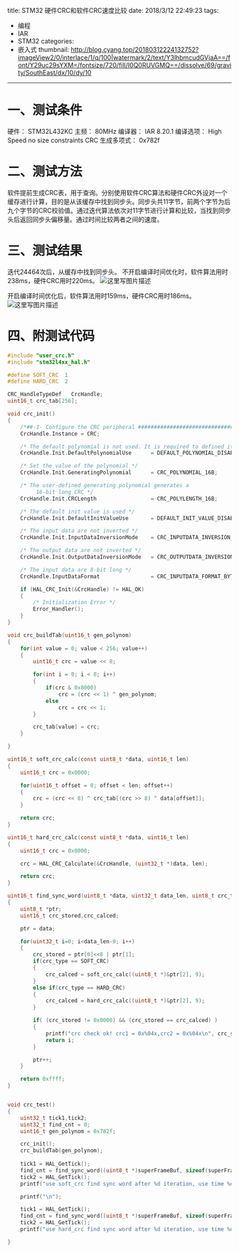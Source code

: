 ﻿title: STM32 硬件CRC和软件CRC速度比较
date: 2018/3/12 22:49:23
tags:
- 编程
- IAR
- STM32
categories:
- 嵌入式
thumbnail: http://blog.cyang.top/20180312224132752?imageView2/0/interlace/1/q/100|watermark/2/text/Y3lhbmcudGVjaA==/font/Y29uc29sYXM=/fontsize/720/fill/I0Q0RUVGMQ==/dissolve/69/gravity/SouthEast/dx/10/dy/10
---


# 一、测试条件
硬件： STM32L432KC
主频： 80MHz
编译器： IAR 8.20.1
编译选项： High Speed no size constraints
CRC 生成多项式： 0x782f


# 二、测试方法
软件提前生成CRC表，用于查询。分别使用软件CRC算法和硬件CRC外设对一个缓存进行计算，目的是从该缓存中找到同步头。同步头共11字节，前两个字节为后九个字节的CRC校验值。通过迭代算法依次对11字节进行计算和比较，当找到同步头后返回同步头偏移量。通过时间比较两者之间的速度。

# 三、测试结果
迭代24464次后，从缓存中找到同步头。
不开启编译时间优化时，软件算法用时238ms，硬件CRC用时220ms。
![这里写图片描述](http://blog.cyang.top/20180312224132752?imageView2/0/interlace/1/q/100|watermark/2/text/Y3lhbmcudGVjaA==/font/Y29uc29sYXM=/fontsize/720/fill/I0Q0RUVGMQ==/dissolve/69/gravity/SouthEast/dx/10/dy/10)

<!-- more -->

开启编译时间优化后，软件算法用时159ms，硬件CRC用时186ms。
![这里写图片描述](http://blog.cyang.top/20180312224305220?imageView2/0/interlace/1/q/100|watermark/2/text/Y3lhbmcudGVjaA==/font/Y29uc29sYXM=/fontsize/720/fill/I0Q0RUVGMQ==/dissolve/69/gravity/SouthEast/dx/10/dy/10)

# 四、附测试代码

```c
#include "user_crc.h"
#include "stm32l4xx_hal.h"

#define SOFT_CRC  1
#define HARD_CRC  2

CRC_HandleTypeDef   CrcHandle;
uint16_t crc_tab[256];

void crc_init()
{
	/*##-1- Configure the CRC peripheral #######################################*/
	CrcHandle.Instance = CRC;

	/* The default polynomial is not used. It is required to defined it in CrcHandle.Init.GeneratingPolynomial*/	
	CrcHandle.Init.DefaultPolynomialUse 	 = DEFAULT_POLYNOMIAL_DISABLE;

	/* Set the value of the polynomial */
	CrcHandle.Init.GeneratingPolynomial 	 = CRC_POLYNOMIAL_16B;

	/* The user-defined generating polynomial generates a
		 16-bit long CRC */
	CrcHandle.Init.CRCLength				 = CRC_POLYLENGTH_16B;

	/* The default init value is used */
	CrcHandle.Init.DefaultInitValueUse		 = DEFAULT_INIT_VALUE_DISABLE;

	/* The input data are not inverted */
	CrcHandle.Init.InputDataInversionMode    = CRC_INPUTDATA_INVERSION_NONE;

	/* The output data are not inverted */
	CrcHandle.Init.OutputDataInversionMode   = CRC_OUTPUTDATA_INVERSION_DISABLE;

	/* The input data are 8-bit long */
	CrcHandle.InputDataFormat 				 = CRC_INPUTDATA_FORMAT_BYTES;

	if (HAL_CRC_Init(&CrcHandle) != HAL_OK)
	{
		/* Initialization Error */
		Error_Handler();
	}
}

void crc_buildTab(uint16_t gen_polynom)
{
	for(int value = 0; value < 256; value++) 
	{
		uint16_t crc = value << 8;

		for(int i = 0; i < 8; i++) 
		{
			if(crc & 0x8000)
				crc = (crc << 1) ^ gen_polynom;
			else
				crc = crc << 1;
		}

		crc_tab[value] = crc;
	}

}

uint16_t soft_crc_calc(const uint8_t *data, uint16_t len) 
{
	uint16_t crc = 0x0000;

	for(uint16_t offset = 0; offset < len; offset++)
	{
		crc = (crc << 8) ^ crc_tab[(crc >> 8) ^ data[offset]];
	}

	return crc;
}

uint16_t hard_crc_calc(const uint8_t *data, uint16_t len)
{
	uint16_t crc = 0x0000;

	crc = HAL_CRC_Calculate(&CrcHandle, (uint32_t *)data, len);

	return crc;
}

uint16_t find_sync_word(uint8_t *data, uint32_t data_len, uint8_t crc_type)
{
	uint8_t *ptr;
	uint16_t crc_stored,crc_calced;

	ptr = data;

	for(uint32_t i=0; i<data_len-9; i++)
	{
		crc_stored = ptr[0]<<8 | ptr[1];
		if(crc_type == SOFT_CRC)
		{
			crc_calced = soft_crc_calc((uint8_t *)&ptr[2], 9);
		}
		else if(crc_type == HARD_CRC)
		{
			crc_calced = hard_crc_calc((uint8_t *)&ptr[2], 9);
		}

		if( (crc_stored != 0x0000) && (crc_stored == crc_calced) )
		{
			printf("crc check ok! crc1 = 0x%04x,crc2 = 0x%04x\n", crc_stored,crc_calced);
			return i;
		}

		ptr++;
	}

	return 0xffff;
}


void crc_test()
{
	uint32_t tick1,tick2;
	uint32_t find_cnt = 0;
	uint16_t gen_polynom = 0x782f;

	crc_init();
	crc_buildTab(gen_polynom);
	
	tick1 = HAL_GetTick();
	find_cnt = find_sync_word((uint8_t *)superFrameBuf, sizeof(superFrameBuf), SOFT_CRC);
	tick2 = HAL_GetTick();
	printf("use soft_crc find sync word after %d iteration, use time %d\n", find_cnt, tick2 - tick1);

	printf("\n");

	tick1 = HAL_GetTick();
	find_cnt = find_sync_word((uint8_t *)superFrameBuf, sizeof(superFrameBuf), HARD_CRC);
	tick2 = HAL_GetTick();
	printf("use hard_crc find sync word after %d iteration, use time %d\n", find_cnt, tick2 - tick1);

}

```

 
 